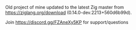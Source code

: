Old project of mine updated to the latest Zig master from https://ziglang.org/download (0.14.0-dev.2213+560d6b99d).

Join https://discord.gg/FZAneXy5KP for support/questions
